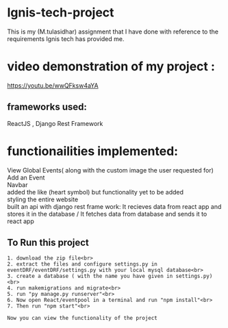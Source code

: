 # Ignis-tech-project
This is my (M.tulasidhar) assignment that I have done with reference to the requirements Ignis tech has provided me.

# video demonstration of my project : 
 https://youtu.be/wwQFksw4aYA

 ## frameworks used: 
  ReactJS , Django Rest Framework

# functionailities implemented:
  View Global Events( along with the custom image the user requested for)<br>
  Add an Event<br>
  Navbar<br>
  added the like (heart symbol) but functionality yet to be added<br>
  styling the entire website<br>
  built an api with django rest frame work: It recieves data from react app and stores it in the database / It fetches data from database and sends it to react app<br>
  
  ## To Run this project <br>
    1. download the zip file<br>
    2. extract the files and configure settings.py in eventDRF/eventDRF/settings.py with your local mysql database<br>
    3. create a database ( with the name you have given in settings.py)<br>
    4. run makemigrations and migrate<br>
    5. run "py manage.py runserver"<br>
    6. Now open React/eventpool in a terminal and run "npm install"<br>
    7. Then run "npm start"<br>
    
    Now you can view the functionality of the project
    
